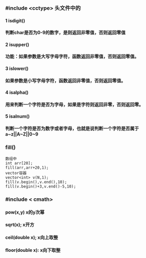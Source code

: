 ### #include <**cctype**> 头文件中的

#### 1 isdigit()

**判断char是否为0-9的数字，是则返回非零值，否则返回零值**

#### 2 isupper()

**功能：如果参数是大写字母字符，函数返回非零值，否则返回零值。**

#### 3 islower()

**如果参数是小写字母字符，函数返回非零值，否则返回零值。**

#### 4 isalpha()

**用来判断一个字符是否为字母，如果是字符则返回非零，否则返回零。**

#### 5 isalnum()

**判断一个字符是否为数字或者字母，也就是说判断一个字符是否属于a~z||A~Z||0~9**



### fill()

```
数组中
int arr[20];
fill(arr,arr+20,1);
vector容器
vector<int> v(N,1);
fill(v.begin(),v.end(),10);
fill(v.begin()+3,v.end()-5,10);
```

### #include < cmath>

#### pow(x,y) x的y次幂

#### sqrt(x); x开方

#### ceil(double x); x向上取整

#### floor(double x): x向下取整

####  
